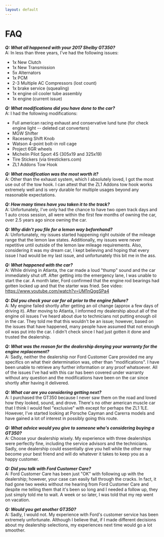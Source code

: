 ```yaml
---
layout: default
---
```


# FAQ
_**Q: What all happened with your 2017 Shelby GT350?**_<br />
A: In less than three years, I've had the following issues:<br />
* 1x New Clutch
* 1x New Transmission
* 5x Alternators
* 1x PCM
* 2-3 Multiple AC Compressors (lost count)
* 1x brake service (squealing)
* 1x engine oil cooler tube assembly
* 1x engine (current issue)

_**Q: What modifications did you have done to the car?**_<br />
A: I had the following modifications:
* Full american racing exhaust and conservative lund tune (for check engine light -- deleted cat converters)
* MGW Shifter
* Raceseng Shift Knob
* Watson 4-point bolt-in roll cage
* Project 6GR wheels
* Michelin Pilot Sport 4S (305x19 and 325x19)
* Tire Stickers (via tirestickers.com)
* ZL1 Addons Tow Hook

_**Q: What modification was the most worth it?**_<br />
A: Other than the exhaust system, which I absolutely loved, I got the most use out of the tow hook. I can attest that the ZL1 Addons tow hook works extremely well and is very durable for multiple usages beyond any reasonable expectations.

_**Q: How many times have you taken it to the track?**_<br />
A: Unfortunately, I've only had the chance to have two open track days and 1 auto cross session, all were within the first few months of owning the car, over 2.5 years ago since owning the car.

_**Q: Why didn't you file for a lemon way beforehand?**_<br />
A: Unfortunately, my issues started happening right outside of the mileage range that the lemon law states. Additionally, my issues were never repetitive until outside of the lemon law mileage requirements. Also, considering it was my dream car, I kept believing and hoping that every issue I had would be my last issue, and unfortunately this bit me in the ass.

_**Q: What happened with the car?**_<br />
A: While driving in Atlanta, the car made a loud "thump" sound and the car immediately shut off. After getting into the emergency lane, I was unable to start the car. A month later, Ford confirmed that the engine rod bearings had gotten locked up and that the starter was fried. See video: https://www.youtube.com/watch?v=UM1nQggSPa4

_**Q: Did you check your car for oil prior to the engine failure?**_<br />
A: My engine failed shortly after getting an oil change (approx a few days of driving it). After moving to Atlanta, I informed my dealership about all of the engine oil issues I've heard about due to technicians not putting enough oil in the car. They told me that this wouldn't be an issue; however, based on the issues that have happened, many people have assumed that not enough oil was put into the car. I didn't check since I had just gotten it done and trusted the dealership.

_**Q: What was the reason for the dealership denying your warranty for the engine replacement?**_<br />
A: Sadly, neither the dealership nor Ford Customer Care provided me any specifics on what their determination was, other than "modifications". I have been unable to retrieve any further information or any proof whatsoever. All of the issues I've had with this car has been covered under warranty without any question and the modifications have been on the car since shortly after having it delivered.

_**Q: What car are you considering getting next?**_<br />
A: I purchased the GT350 because I never saw them on the road and loved how they looked, sound, and drove. There's no other american muscle car that I think I would feel "exclusive" with except for perhaps the ZL1 1LE. However, I've started looking at Porsche Cayman and Carerra models and have gained a lot of interest in possibly going this route.

_**Q: What advice would you give to someone who's considering buying a GT350?**_<br />
A: Choose your dealership wisely. My experience with three dealerships were perfectly fine, including the service advisors and the technicians. Sadly, one dealership could essentially give you hell while the other may become your best friend and will do whatever it takes to keep you as a happy customer.

_**Q: Did you talk with Ford Customer Care?**_<br />
A: Ford Customer Care has been just "OK" with following up with the dealership; however, your case can easily fall through the cracks. In fact, it had gone two weeks without me hearing from Ford Customer Care and despite me telling them that it's been so long and I needed a follow up, they just simply told me to wait. A week or so later, I was told that my rep went on vacation.

_**Q: Would you get another GT350?**_<br />
A: Sadly, I would not. My experience with Ford's customer service has been extremely unfortunate. Although I believe that, if I made different decisions about my dealership selections, my experiences next time would go a lot smoother.